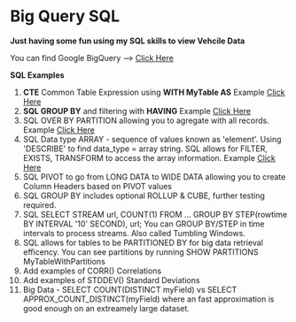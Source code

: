 # Big Query SQL
**Just having some fun using my SQL skills to view Vehcile Data**

You can find Google BigQuery --> [Click Here](https://cloud.google.com/bigquery)

**SQL Examples**
1. **CTE** Common Table Expression using **WITH MyTable AS** Example [Click Here](https://github.com/michaelmaxi/BigQuerySQL/tree/main/SQL%20WITH%20CLAUSE)
2. **SQL GROUP BY** and filtering with **HAVING** Example [Click Here](https://github.com/michaelmaxi/BigQuerySQL/tree/main/SQL%20HAVING%20CLAUSE) 
3. SQL OVER BY PARTITION allowing you to agregate with all records. Example [Click Here](https://github.com/michaelmaxi/BigQuerySQL/tree/main/SQL%20OVER%20BY%20PARTITION%20CLAUSE)
4. SQL Data type ARRAY - sequence of values known as 'element'.  Using 'DESCRIBE' to find data_type = array string.  SQL allows for FILTER, EXISTS, TRANSFORM to access the array information.  Example [Click Here](https://github.com/michaelmaxi/BigQuerySQL/tree/main/SQL%20ARRAY)
5. SQL PIVOT to go from LONG DATA to WIDE DATA allowing you to create Column Headers based on PIVOT values
6. SQL GROUP BY includes optional ROLLUP & CUBE, further testing required.
7. SQL SELECT STREAM url, COUNT(1) FROM ... GROUP BY STEP(rowtime BY INTERVAL '10' SECOND), url; You can GROUP BY/STEP in time intervals to process streams. Also called Tumbling Windows.  
8. SQL allows for tables to be PARTITIONED BY for big data retrieval efficency.  You can see partitions by running SHOW PARTITIONS MyTableWithPartitions
9. Add examples of CORR() Correlations
10. Add examples of STDDEV() Standard Deviations
11. Big Data - SELECT COUNT(DISTINCT myField) vs SELECT APPROX_COUNT_DISTINCT(myField) where an fast approximation is good enough on an extreamely large dataset. 
